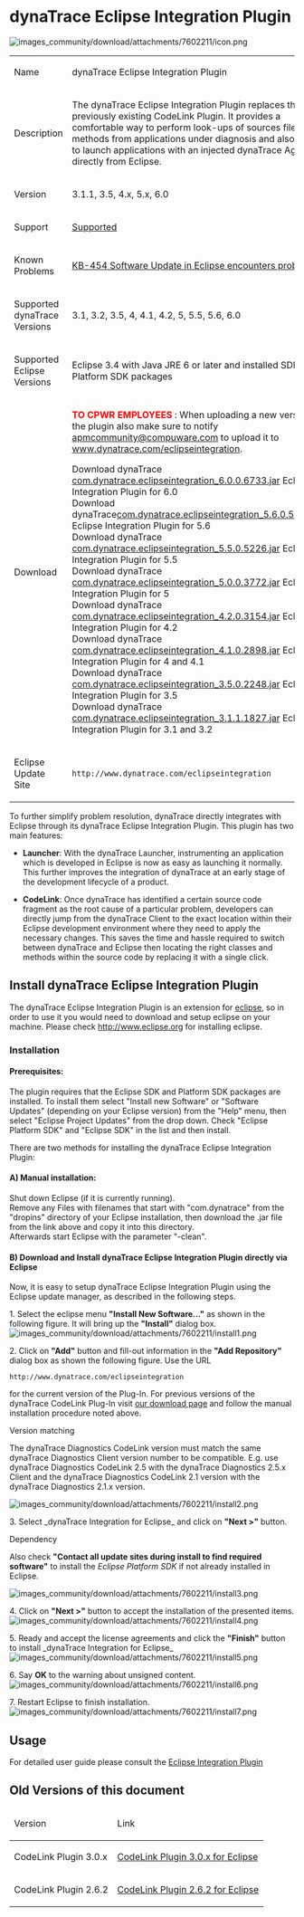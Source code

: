 <html xmlns="http://www.w3.org/1999/xhtml">
<head>
    <title>dynaTrace Eclipse Integration Plugin</title>
    <meta http-equiv="Content-Type" content="text/html; charset=UTF-8"/>
    <meta http-equiv="X-UA-Compatible" content="IE=EmulateIE8" />
    <meta content="Scroll Wiki Publisher" name="generator"/>
    <link type="text/css" rel="stylesheet" href="css/blueprint/liquid.css" media="screen, projection"/>
    <link type="text/css" rel="stylesheet" href="css/blueprint/print.css" media="print"/>
    <link type="text/css" rel="stylesheet" href="css/content-style.css" media="screen, projection, print"/>
    <link type="text/css" rel="stylesheet" href="css/screen.css" media="screen, projection"/>
    <link type="text/css" rel="stylesheet" href="css/print.css" media="print"/>
</head>
<body>
                <h1>dynaTrace Eclipse Integration Plugin</h1>
    <p>
            <img src="images_community/download/attachments/7602211/icon.png" alt="images_community/download/attachments/7602211/icon.png" class="confluence-embedded-image" />
            </p>
    <div class="tablewrap">
        <table>
<thead class=" "></thead><tfoot class=" "></tfoot><tbody class=" ">    <tr>
            <td rowspan="1" colspan="1">
        <p>
Name    </p>
            </td>
                <td rowspan="1" colspan="1">
        <p>
dynaTrace Eclipse Integration Plugin    </p>
            </td>
        </tr>
    <tr>
            <td rowspan="1" colspan="1">
        <p>
Description    </p>
            </td>
                <td rowspan="1" colspan="1">
        <p>
The dynaTrace Eclipse Integration Plugin replaces the previously existing CodeLink Plugin. It provides a comfortable way to perform look-ups of sources files and methods from applications under diagnosis and also allows to launch applications with an injected dynaTrace Agent directly from Eclipse.    </p>
            </td>
        </tr>
    <tr>
            <td rowspan="1" colspan="1">
        <p>
Version    </p>
            </td>
                <td rowspan="1" colspan="1">
        <p>
3.1.1, 3.5, 4.x, 5.x, 6.0    </p>
            </td>
        </tr>
    <tr>
            <td rowspan="1" colspan="1">
        <p>
Support    </p>
            </td>
                <td rowspan="1" colspan="1">
        <p>
<a href="https://community/display/DL/Support+Levels#SupportLevels-Supported">Supported</a>    </p>
            </td>
        </tr>
    <tr>
            <td rowspan="1" colspan="1">
        <p>
Known Problems    </p>
            </td>
                <td rowspan="1" colspan="1">
        <p>
<a href="https://community/display/KB/KB-454+Software+Update+in+Eclipse+encounters+problem">KB-454 Software Update in Eclipse encounters problem</a>    </p>
            </td>
        </tr>
    <tr>
            <td rowspan="1" colspan="1">
        <p>
Supported dynaTrace Versions    </p>
            </td>
                <td rowspan="1" colspan="1">
        <p>
3.1, 3.2, 3.5, 4, 4.1, 4.2, 5, 5.5, 5.6, 6.0    </p>
            </td>
        </tr>
    <tr>
            <td rowspan="1" colspan="1">
        <p>
Supported Eclipse Versions    </p>
            </td>
                <td rowspan="1" colspan="1">
        <p>
Eclipse 3.4 with Java JRE 6 or later and installed SDK and Platform SDK packages    </p>
            </td>
        </tr>
    <tr>
            <td rowspan="1" colspan="1">
        <p>
Download    </p>
            </td>
                <td rowspan="1" colspan="1">
        <p>
    </p>
    <div class="confbox admonition admonition-info">
    <p>
<strong class=" ">     <span style="color: #ff0000;">
TO CPWR EMPLOYEES    </span>
 </strong>: When uploading a new version of the plugin also make sure to notify <a href="mailto:apmcommunity@compuware.com">apmcommunity@compuware.com</a> to upload it to <a href="http://www.dynatrace.com/eclipseintegration">www.dynatrace.com/eclipseintegration</a>.    </p>
    </div>
    <p>
Download dynaTrace <a href="attachments_174751938_1_com.dynatrace.eclipseintegration_6.0.0.6733.jar">com.dynatrace.eclipseintegration_6.0.0.6733.jar</a> Eclipse Integration Plugin for 6.0<br/>Download dynaTrace<a href="attachments_150700304_1_com.dynatrace.eclipseintegration_5.6.0.5713.jar">com.dynatrace.eclipseintegration_5.6.0.5713.jar</a> Eclipse Integration Plugin for 5.6<br/>Download dynaTrace <a href="attachments_121569594_2_com.dynatrace.eclipseintegration_5.5.0.5226.jar">com.dynatrace.eclipseintegration_5.5.0.5226.jar</a> Eclipse Integration Plugin for 5.5<br/>Download dynaTrace <a href="attachments_100925538_1_com.dynatrace.eclipseintegration_5.0.0.3772.jar">com.dynatrace.eclipseintegration_5.0.0.3772.jar</a> Eclipse Integration Plugin for 5<br/>Download dynaTrace <a href="attachments_89718916_1_com.dynatrace.eclipseintegration_4.2.0.3154.jar">com.dynatrace.eclipseintegration_4.2.0.3154.jar</a> Eclipse Integration Plugin for 4.2<br/>Download dynaTrace <a href="attachments_67829819_1_com.dynatrace.eclipseintegration_4.1.0.2898.jar">com.dynatrace.eclipseintegration_4.1.0.2898.jar</a> Eclipse Integration Plugin for 4 and 4.1<br/>Download dynaTrace <a href="attachments_39518955_1_com.dynatrace.eclipseintegration_3.5.0.2248.jar">com.dynatrace.eclipseintegration_3.5.0.2248.jar</a> Eclipse Integration Plugin for 3.5<br/>Download dynaTrace <a href="attachments_17563704_1_com.dynatrace.eclipseintegration_3.1.1.1827.jar">com.dynatrace.eclipseintegration_3.1.1.1827.jar</a> Eclipse Integration Plugin for 3.1 and 3.2    </p>
            </td>
        </tr>
    <tr>
            <td rowspan="1" colspan="1">
        <p>
Eclipse Update Site    </p>
            </td>
                <td rowspan="1" colspan="1">
        <div class="confbox programlisting">
                <div class="content">
        <pre><code>http://www.dynatrace.com/eclipseintegration</code></pre>
        </div>
    </div>
            </td>
        </tr>
</tbody>        </table>
            </div>
    <p>
To further simplify problem resolution, dynaTrace directly integrates with Eclipse through its dynaTrace Eclipse Integration Plugin. This plugin has two main features:    </p>
<ul class=" "><li class=" ">    <p>
<strong class=" ">Launcher</strong>: With the dynaTrace Launcher, instrumenting an application which is developed in Eclipse is now as easy as launching it normally. This further improves the integration of dynaTrace at an early stage of the development lifecycle of a product.    </p>
</li></ul><ul class=" "><li class=" ">    <p>
<strong class=" ">CodeLink</strong>: Once dynaTrace has identified a certain source code fragment as the root cause of a particular problem, developers can directly jump from the dynaTrace Client to the exact location within their Eclipse development environment where they need to apply the necessary changes. This saves the time and hassle required to switch between dynaTrace and Eclipse then locating the right classes and methods within the source code by replacing it with a single click.    </p>
</li></ul>    <div class="section-2"  id="7602211_dynaTraceEclipseIntegrationPlugin-InstallEclipseIntegrationPlugin"  >
        <h2>Install dynaTrace Eclipse Integration Plugin</h2>
    <p>
The dynaTrace Eclipse Integration Plugin is an extension for <a href="http://www.eclipse.org/">eclipse</a>, so in order to use it you would need to download and setup eclipse on your machine. Please check <a href="http://www.eclipse.org/">http://www.eclipse.org</a> for installing eclipse.    </p>
    <div class="section-3"  id="7602211_dynaTraceEclipseIntegrationPlugin-Installation"  >
        <h3>Installation</h3>
    <div class="section-4"  id="7602211_dynaTraceEclipseIntegrationPlugin-Prerequisites%3A"  >
        <h4>Prerequisites:</h4>
    <p>
The plugin requires that the Eclipse SDK and Platform SDK packages are installed. To install them select &quot;Install new Software&quot; or &quot;Software Updates&quot; (depending on your Eclipse version) from the &quot;Help&quot; menu, then<br/>select &quot;Eclipse Project Updates&quot; from the drop down. Check &quot;Eclipse Platform SDK&quot; and &quot;Eclipse SDK&quot; in the list and then install.    </p>
    <p>
There are two methods for installing the dynaTrace Eclipse Integration Plugin:    </p>
    </div>
    <div class="section-4"  id="7602211_dynaTraceEclipseIntegrationPlugin-A%29Manualinstallation%3A"  >
        <h4>A) Manual installation:</h4>
    <p>
Shut down Eclipse (if it is currently running).<br/>Remove any Files with filenames that start with &quot;com.dynatrace&quot; from the &quot;dropins&quot; directory of your Eclipse installation, then download the .jar file from the link above and copy it into this directory.<br/>Afterwards start Eclipse with the parameter &quot;-clean&quot;.    </p>
    </div>
    <div class="section-4"  id="7602211_dynaTraceEclipseIntegrationPlugin-B%29DownloadandInstallEclipseIntegrationPlugindirectlyviaEclipse"  >
        <h4>B) Download and Install dynaTrace Eclipse Integration Plugin directly via Eclipse</h4>
    <p>
Now, it is easy to setup dynaTrace Eclipse Integration Plugin using the Eclipse update manager, as described in the following steps.    </p>
    <p>
1. Select the eclipse menu <strong class=" ">&quot;Install New Software...&quot;</strong> as shown in the following figure. It will bring up the <strong class=" ">&quot;Install&quot;</strong> dialog box.<br/>            <img src="images_community/download/attachments/7602211/install1.png" alt="images_community/download/attachments/7602211/install1.png" class="confluence-embedded-image" />
            </p>
    <p>
2. Click on <strong class=" ">&quot;Add&quot;</strong> button and fill-out information in the <strong class=" ">&quot;Add Repository&quot;</strong> dialog box as shown the following figure. Use the URL    </p>
    <div class="confbox programlisting">
                <div class="content">
        <pre><code>http://www.dynatrace.com/eclipseintegration</code></pre>
        </div>
    </div>
    <p>
for the current version of the Plug-In. For previous versions of the dynaTrace CodeLink Plug-In visit <a href="http://www.dynatrace.com/downloads">our download page</a> and follow the manual installation procedure noted above.    </p>
    <div class="confbox admonition admonition-note">
            <div class="title">Version matching</div>
    <p>
The dynaTrace Diagnostics CodeLink version must match the same dynaTrace Diagnostics Client version number to be compatible. E.g. use dynaTrace Diagnostics CodeLink 2.5 with the dynaTrace Diagnostics 2.5.x Client and the dynaTrace Diagnostics CodeLink 2.1 version with the dynaTrace Diagnostics 2.1.x version.    </p>
    </div>
    <p>
            <img src="images_community/download/attachments/7602211/install2.png" alt="images_community/download/attachments/7602211/install2.png" class="confluence-embedded-image" />
            </p>
    <p>
3. Select _dynaTrace Integration for Eclipse_ and click on <strong class=" ">&quot;Next &gt;&quot;</strong> button.    </p>
    <div class="confbox admonition admonition-info">
            <div class="title">Dependency</div>
    <p>
Also check <strong class=" ">&quot;Contact all update sites during install to find required software&quot;</strong> to install the <i class=" ">Eclipse Platform SDK</i> if not already installed in Eclipse.    </p>
    </div>
    <p>
            <img src="images_community/download/attachments/7602211/install3.png" alt="images_community/download/attachments/7602211/install3.png" class="confluence-embedded-image" />
            </p>
    <p>
4. Click on <strong class=" ">&quot;Next &gt;&quot;</strong> button to accept the installation of the presented items.<br/>            <img src="images_community/download/attachments/7602211/install4.png" alt="images_community/download/attachments/7602211/install4.png" class="confluence-embedded-image" />
            </p>
    <p>
5. Ready and accept the license agreements and click the <strong class=" ">&quot;Finish&quot;</strong> button to install _dynaTrace Integration for Eclipse_<br/>            <img src="images_community/download/attachments/7602211/install5.png" alt="images_community/download/attachments/7602211/install5.png" class="confluence-embedded-image" />
            </p>
    <p>
6. Say <strong class=" ">OK</strong> to the warning about unsigned content.<br/>            <img src="images_community/download/attachments/7602211/install6.png" alt="images_community/download/attachments/7602211/install6.png" class="confluence-embedded-image" />
            </p>
    <p>
7. Restart Eclipse to finish installation.<br/>            <img src="images_community/download/attachments/7602211/install7.png" alt="images_community/download/attachments/7602211/install7.png" class="confluence-embedded-image" />
            </p>
    </div>
    </div>
    </div>
    <div class="section-2"  id="7602211_dynaTraceEclipseIntegrationPlugin-Usage"  >
        <h2>Usage</h2>
    <p>
For detailed user guide please consult the <a href="https://community/display/DOCDT42/Eclipse+Integration+Plugin">Eclipse Integration Plugin</a>    </p>
    <p>
    </p>
    </div>
    <div class="section-2"  id="7602211_dynaTraceEclipseIntegrationPlugin-OldVersionsofthisdocument"  >
        <h2>Old Versions of this document</h2>
    <div class="tablewrap">
        <table>
<thead class=" ">    <tr>
            <td rowspan="1" colspan="1">
        <p>
Version    </p>
            </td>
                <td rowspan="1" colspan="1">
        <p>
Link    </p>
            </td>
        </tr>
</thead><tfoot class=" "></tfoot><tbody class=" ">    <tr>
            <td rowspan="1" colspan="1">
        <p>
CodeLink Plugin 3.0.x    </p>
            </td>
                <td rowspan="1" colspan="1">
        <p>
<a href="https://community/display/DL/CodeLink+Plugin+3.0.x+for+Eclipse">CodeLink Plugin 3.0.x for Eclipse</a>    </p>
            </td>
        </tr>
    <tr>
            <td rowspan="1" colspan="1">
        <p>
CodeLink Plugin 2.6.2    </p>
            </td>
                <td rowspan="1" colspan="1">
        <p>
<a href="CodeLink_Plugin_2.6.2_for_Eclipse.html">CodeLink Plugin 2.6.2 for Eclipse</a>    </p>
            </td>
        </tr>
</tbody>        </table>
            </div>
    </div>
            </div>
        </div>
        <div class="footer">
        </div>
    </div>
</body>
</html>
